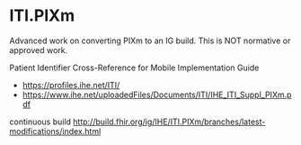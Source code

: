 # ITI.PIXm

Advanced work on converting PIXm to an IG build. This is NOT normative or approved work.

Patient Identifier Cross-Reference for Mobile Implementation Guide
* https://profiles.ihe.net/ITI/
* https://www.ihe.net/uploadedFiles/Documents/ITI/IHE_ITI_Suppl_PIXm.pdf

continuous build http://build.fhir.org/ig/IHE/ITI.PIXm/branches/latest-modifications/index.html
